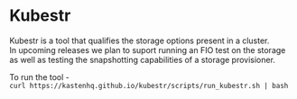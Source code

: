 # Kubestr

Kubestr is a tool that qualifies the storage options present in a cluster.  
In upcoming releases we plan to suport running an FIO test on the storage as well as testing the snapshotting capabilities of a storage provisioner.

To run the tool -  
`curl https://kastenhq.github.io/kubestr/scripts/run_kubestr.sh | bash`
